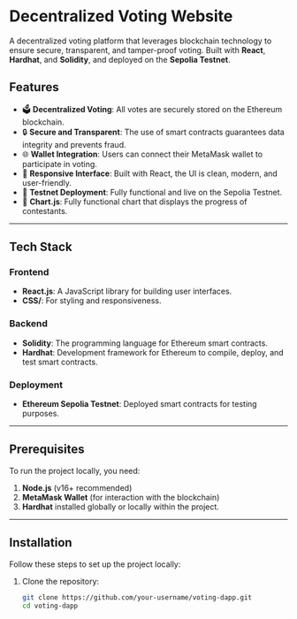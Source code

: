 # Decentralized Voting Website

A decentralized voting platform that leverages blockchain technology to ensure secure, transparent, and tamper-proof voting. Built with **React**, **Hardhat**, and **Solidity**, and deployed on the **Sepolia Testnet**.

## Features

- 🗳 **Decentralized Voting**: All votes are securely stored on the Ethereum blockchain.
- 🔒 **Secure and Transparent**: The use of smart contracts guarantees data integrity and prevents fraud.
- 🌐 **Wallet Integration**: Users can connect their MetaMask wallet to participate in voting.
- 🚀 **Responsive Interface**: Built with React, the UI is clean, modern, and user-friendly.
- 📡 **Testnet Deployment**: Fully functional and live on the Sepolia Testnet.
- 📡 **Chart.js**: Fully functional chart that displays the progress of contestants.

---

## Tech Stack

### Frontend
- **React.js**: A JavaScript library for building user interfaces.
- **CSS/**: For styling and responsiveness.

### Backend
- **Solidity**: The programming language for Ethereum smart contracts.
- **Hardhat**: Development framework for Ethereum to compile, deploy, and test smart contracts.

### Deployment
- **Ethereum Sepolia Testnet**: Deployed smart contracts for testing purposes.

---

## Prerequisites

To run the project locally, you need:

1. **Node.js** (v16+ recommended)
2. **MetaMask Wallet** (for interaction with the blockchain)
3. **Hardhat** installed globally or locally within the project.

---

## Installation

Follow these steps to set up the project locally:

1. Clone the repository:
   ```bash
   git clone https://github.com/your-username/voting-dapp.git
   cd voting-dapp
